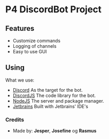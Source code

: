 # P4 DiscordBot Project

## Features
- Customize commands
- Logging of channels
- Easy to use GUI

## Using
What we use:

- [Discord]  As the target for the bot.
- [DiscordJS] The code library for the bot.
- [NodeJS] The server and package manager.
- [Jetbrains] Built with Jetbrains' IDE's

### Credits
- Made by: **Jesper**, **Josefine** og **Rasmus**

[Discord]: <https://discord.com/>
[DiscordJS]: <https://discord.js.org/#/>
[NodeJS]: <https://nodejs.org/en/>
[Jetbrains]: <https://www.jetbrains.com/>
